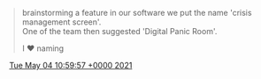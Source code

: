 > brainstorming a feature in our software we put the name 'crisis management screen'\.   
> One of the team then suggested 'Digital Panic Room'\.  
>   
> I ❤️ naming

<img src="../../media/tweet.ico" width="12" /> [Tue May 04 10:59:57 +0000 2021](https://twitter.com/DromerDenker/status/1389535262338920451)